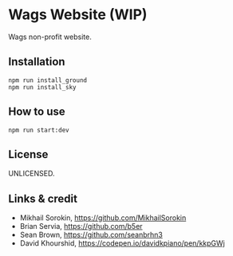 # Wags Website (WIP)

Wags non-profit website.

## Installation
```
npm run install_ground
npm run install_sky
```

## How to use
```
npm run start:dev
```

## License
UNLICENSED.

## Links & credit
- Mikhail Sorokin, https://github.com/MikhailSorokin
- Brian Servia, https://github.com/b5er
- Sean Brown, https://github.com/seanbrhn3
- David Khourshid, https://codepen.io/davidkpiano/pen/kkpGWj
